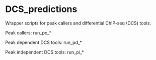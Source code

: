 # DCS_predictions

Wrapper scripts for peak callers and differential ChIP-seq (DCS) tools.


Peak callers: run_pc_*

Peak dependent DCS tools: run_pd_*

Peak independent DCS tools: run_pi_*
